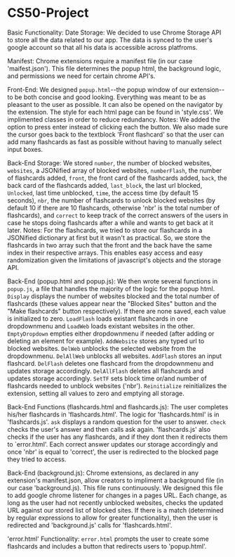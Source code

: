 # CS50-Project

Basic Functionality:
Date Storage: We decided to use Chrome Storage API to store all the data related to our app. The data is synced to the user's google account so that all his data is accessible across platfroms.

Manifest: Chrome extensions require a manifest file (in our case 'maifest.json'). This file determines the popup html, the background logic, and permissions we need for certain chrome API's. 

Front-End: We designed `popup.html`--the popup window of our extension--to be both concise and good looking. Everything was meant to be as pleasant to the user as possible. It can also be opened on the navigator by the extension. The style for each html page can be found in 'style.css'. We implimented classes in order to reduce redundancy. 
Notes: We added the option to press enter instead of clicking each the button. We also made sure the cursor goes back to the textblock 'Front flashcard' so that the user can add many flashcards as fast as possible without having to manually select input boxes.

Back-End Storage: We stored `number`, the number of blocked websites, `websites`, a JSONified array of blocked websites, `numberFlash`, the number of flashcards added, `front`, the front card of the flashcards added, `back`, the back card of the flashcards added, `last_block`, the last url blocked, `Unlocked`, last time unblocked, `time`, the access time (by default 15 seconds), `nbr`, the number of flashcards to unlock blocked websites (by default 10 if there are 10 flashcards, otherwise 'nbr' is the total number of flashcards), and `correct` to keep track of the correct answers of the users in case he stops doing flashcards after a while and wants to get back at it later.
Notes: For the flashcards, we tried to store our flashcards in a JSONified dictionary at first but it wasn't as practical. So, we store the flashcards in two array such that the front and the back have the same index in their respective arrays. This enables easy access and easy randomization given the limitations of javascript's objects and the storage API.

Back-End (popup.html and popup.js): We then wrote several functions in `popup.js`, a file that handles the majority of the logic for the popup html. `Display` displays the number of websites blocked and the total number of flashcards (these values appear near the "Blocked Sites" button and the "Make flashcards" button respectively). If there are none saved, each value is initialized to zero. `LoadFlash` loads existant flashcards in one dropdownmenu and `LoadWeb` loads existant websites in the other. `EmptyDropdown` empties either dropdownmenu if needed (after adding or deleting an element for example). `AddWebsite` stores any typed url to blocked websites. `DelWeb` unblocks the selected website from the dropdownmenu. `DelAllWeb` unblocks all websites. `AddFlash` stores an input flashcard. `DelFlash` deletes one flashcard from the dropdownmenu and updates storage accordingly. `DelAllFlash` deletes all flashcards and updates storage accordingly. `SetTF` sets block time or/and number of flashcards needed to unblock websites ('nbr'). `Reinitialize` reinitializes the extension, setting all values to zero and emptying all storage.

Back-End Functions (flashcards.html and flashcards.js): The user completes his/her flashcards in 'flashcards.html'. The logic for 'flashcards.html' is in 'flashcards.js'. `ask` displays a random question for the user to answer. `check` checks the user's answer and then calls ask again. 'flashcards.js' also checks if the user has any flashcards, and if they dont then it redirects them to `error.html'. Each correct answer updates our storage accordingly and once 'nbr' is equal to 'correct', the user is redirected to the blocked page they tried to access.

Back-End (background.js): Chrome extensions, as declared in any extension's manifest.json, allow creators to impliment a background file (in our case 'background.js). This file runs continuously. We designed this file to add google chrome listener for changes in a pages URL. Each change, as long as the user had not recently unblocked websites, checks the updated URL against our stored list of blocked sites. If there is a match (determined by regular expressions to allow for greater functionality), then the user is redirected and 'background.js' calls for 'flashcards.html'.

'error.html' Functionality: `error.html` prompts the user to create some flashcards and includes a button that redirects users to 'popup.html'.